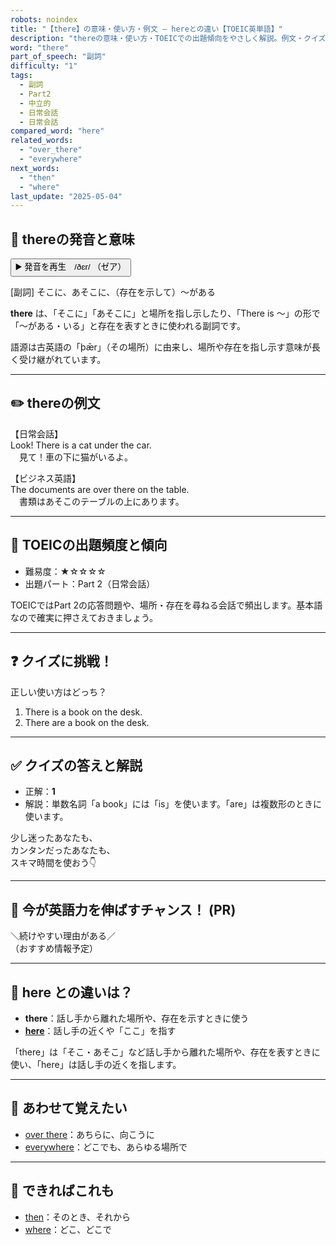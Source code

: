 ```yaml
---
robots: noindex
title: "【there】の意味・使い方・例文 ― hereとの違い【TOEIC英単語】"
description: "thereの意味・使い方・TOEICでの出題傾向をやさしく解説。例文・クイズ付きでhereとの違いもわかりやすく学べます。"
word: "there"
part_of_speech: "副詞"
difficulty: "1"
tags:
  - 副詞
  - Part2
  - 中立的
  - 日常会話
  - 日常会話
compared_word: "here"
related_words:
  - "over_there"
  - "everywhere"
next_words:
  - "then"
  - "where"
last_update: "2025-05-04"
---
```


## 🔰 thereの発音と意味

<button class="play-audio" onclick="playTTS('there')">
  <span class="play-audio-main">
    ▶️ 発音を再生　/ðɛr/
  </span>
  <span class="play-audio-sub">
    （ゼア）
  </span>
</button>

[副詞] そこに、あそこに、（存在を示して）～がある

**there** は、「そこに」「あそこに」と場所を指し示したり、「There is ～」の形で「～がある・いる」と存在を表すときに使われる副詞です。

語源は古英語の「þǣr」（その場所）に由来し、場所や存在を指し示す意味が長く受け継がれています。

---

## ✏️ thereの例文

【日常会話】  
Look! There is a cat under the car.  
　見て！車の下に猫がいるよ。

【ビジネス英語】  
The documents are over there on the table.  
　書類はあそこのテーブルの上にあります。

---

## 🎯 TOEICの出題頻度と傾向

- 難易度：★☆☆☆☆
- 出題パート：Part 2（日常会話）

TOEICではPart 2の応答問題や、場所・存在を尋ねる会話で頻出します。基本語なので確実に押さえておきましょう。

---

## ❓ クイズに挑戦！

正しい使い方はどっち？

1. There is a book on the desk.  
2. There are a book on the desk.

---

## ✅ クイズの答えと解説

- 正解：**1**
- 解説：単数名詞「a book」には「is」を使います。「are」は複数形のときに使います。

少し迷ったあなたも、  
カンタンだったあなたも、  
スキマ時間を使おう👇️

---

## 🚀 今が英語力を伸ばすチャンス！ (PR)

<div class="info-center">
＼続けやすい理由がある／<br>  
（おすすめ情報予定）
</div>

---

## 🤔  here との違いは？

- **there**：話し手から離れた場所や、存在を示すときに使う
- **[here](/word/here)**：話し手の近くや「ここ」を指す

「there」は「そこ・あそこ」など話し手から離れた場所や、存在を表すときに使い、「here」は話し手の近くを指します。

---

## 🧩 あわせて覚えたい

- [over there](/word/over_there)：あちらに、向こうに
- [everywhere](/word/everywhere)：どこでも、あらゆる場所で

---

## 📖 できればこれも

- [then](/word/then)：そのとき、それから
- [where](/word/where)：どこ、どこで

<!-- cvid: aid17_bid49 -->
